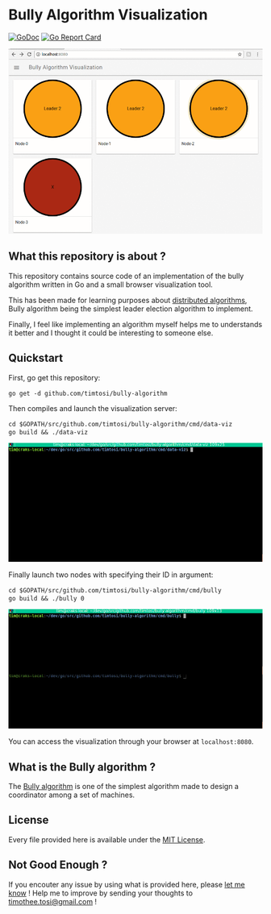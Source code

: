# Bully Algorithm Visualization

[![GoDoc](https://godoc.org/github.com/timtosi/bully-algorithm?status.svg)](https://godoc.org/github.com/timtosi/bully-algorithm)
[![Go Report Card](https://goreportcard.com/badge/github.com/timtosi/bully-algorithm)](https://goreportcard.com/report/github.com/timtosi/bully-algorithm)


![Intro](assets/intro.gif)

## What this repository is about ?

This repository contains source code of an implementation of the bully algorithm
written in Go and a small browser visualization tool.

This has been made for learning purposes about [distributed algorithms](https://en.wikipedia.org/wiki/Distributed_algorithm), Bully algorithm being the simplest leader election algorithm to implement.

Finally, I feel like implementing an algorithm myself helps me to understands it
better and I thought it could be interesting to someone else.

## Quickstart

First, go get this repository:
```golang
go get -d github.com/timtosi/bully-algorithm
```

Then compiles and launch the visualization server:
```golang
cd $GOPATH/src/github.com/timtosi/bully-algorithm/cmd/data-viz
go build && ./data-viz
```

![Visu](assets/run-visu.gif)

Finally launch two nodes with specifying their ID in argument:
```golang
cd $GOPATH/src/github.com/timtosi/bully-algorithm/cmd/bully
go build && ./bully 0
```

![Nodes](assets/run-nodes.gif)

You can access the visualization through your browser at `localhost:8080`.

## What is the Bully algorithm ?

The [Bully algorithm](https://en.wikipedia.org/wiki/Bully_algorithm) is one of
the simplest algorithm made to design a coordinator among a set of machines.

## License

Every file provided here is available under the [MIT License](http://opensource.org/licenses/MIT).

## Not Good Enough ?

If you encouter any issue by using what is provided here, please
[let me know](https://github.com/TimTosi/bully-algorithm/issues) ! 
Help me to improve by sending your thoughts to timothee.tosi@gmail.com !

